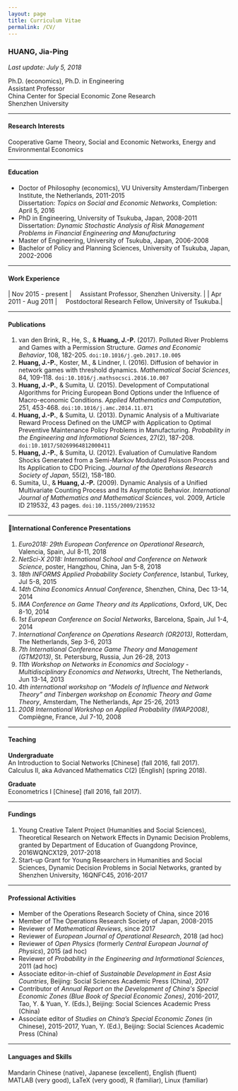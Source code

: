 ```yaml
---
layout: page
title: Curriculum Vitae
permalink: /CV/
---
```


### HUANG, Jia-Ping

*Last update: July 5, 2018*   

Ph.D. (economics), Ph.D. in Engineering  
Assistant Professor  
China Center for Special Economic Zone Research  
Shenzhen University


---
#### Research Interests

Cooperative Game Theory, Social and Economic Networks, Energy and Environmental Economics

---
#### Education

* Doctor of Philosophy (economics), VU University Amsterdam/Tinbergen Institute, the Netherlands, 2011-2015  
  Dissertation: *Topics on Social and Economic Networks*, Completion: April 5, 2016
* PhD in Engineering, University of Tsukuba, Japan, 2008-2011  
  Dissertation: *Dynamic Stochastic Analysis of Risk Management Problems in Financial Engineering and Manufacturing*
* Master of Engineering, University of Tsukuba, Japan, 2006-2008
* Bachelor of Policy and Planning Sciences, University of Tsukuba, Japan, 2002-2006


---
#### Work Experience

| Nov 2015 - present  | &nbsp; &nbsp; Assistant Professor, Shenzhen University. |
| Apr 2011 - Aug 2011 | &nbsp; &nbsp; Postdoctoral Research Fellow, University of Tsukuba.|  


---
#### Publications

1. van den Brink, R., He, S., & **Huang, J.-P.** (2017). Polluted River Problems and Games with a Permission Structure. *Games and Economic Behavior*, 108, 182-205. `doi:10.1016/j.geb.2017.10.005`
2. **Huang, J.-P.**, Koster, M., & Lindner, I. (2016). Diffusion of behavior in network games with threshold dynamics. *Mathematical Social Sciences*, 84, 109-118. `doi:10.1016/j.mathsocsci.2016.10.007`
3. **Huang, J.-P.**, & Sumita, U. (2015). Development of Computational Algorithms for Pricing European Bond Options under the Influence of Macro-economic Conditions. *Applied Mathematics and Computation*, 251, 453-468. `doi:10.1016/j.amc.2014.11.071`
4. **Huang, J.-P.**, & Sumita, U. (2013). Dynamic Analysis of a Multivariate Reward Process Defined on the UMCP with Application to Optimal Preventive Maintenance Policy Problems in Manufacturing. *Probability in the Engineering and Informational Sciences*, 27(2), 187-208. `doi:10.1017/S0269964812000411`
5. **Huang, J.-P.**, & Sumita, U. (2012). Evaluation of Cumulative Random Shocks Generated from a Semi-Markov Modulated Poisson Process and Its Application to CDO Pricing. *Journal of the Operations Research Society of Japan*, 55(2), 158-180.
6. Sumita, U., & **Huang, J.-P.** (2009). Dynamic Analysis of a Unified Multivariate Counting Process and Its Asymptotic Behavior. *International Journal of Mathematics and Mathematical Sciences*, vol. 2009, Article ID 219532, 43 pages. `doi:10.1155/2009/219532`

---
#### International Conference Presentations

1. *Euro2018: 29th European Conference on Operational Research*, Valencia, Spain, Jul 8-11, 2018
2. *NetSci-X 2018: International School and Conference on Network Science*, poster, Hangzhou, China, Jan 5-8, 2018
3. *18th INFORMS Applied Probability Society Conference*, Istanbul, Turkey, Jul 5-8, 2015
4. *14th China Economics Annual Conference*, Shenzhen, China, Dec 13-14, 2014
5. *IMA Conference on Game Theory and its Applications*, Oxford, UK, Dec 8-10, 2014
6. *1st European Conference on Social Networks*, Barcelona, Spain, Jul 1-4, 2014
7. *International Conference on Operations Research (OR2013)*, Rotterdam, The Netherlands, Sep 3-6, 2013
8. *7th International Conference Game Theory and Management (GTM2013)*, St. Petersburg, Russia, Jun 26-28, 2013
9. *11th Workshop on Networks in Economics and Sociology - Multidisciplinary Economics and Networks*, Utrecht, The Netherlands, Jun 13-14, 2013
10. *4th international workshop on “Models of Influence and Network Theory” and Tinbergen workshop on Economic Theory and Game Theory*, Amsterdam, The Netherlands, Apr 25-26, 2013
11. *2008 International Workshop on Applied Probability (IWAP2008)*, Compiègne, France, Jul 7-10, 2008

---
#### Teaching

**Undergraduate**  
An Introduction to Social Networks [Chinese] (fall 2016, fall 2017).    
Calculus II, aka Advanced Mathematics C(2) [English] (spring 2018).

**Graduate**  
Econometrics I [Chinese] (fall 2016, fall 2017).

---
#### Fundings

1. Young Creative Talent Project (Humanities and Social Sciences), Theoretical Research on Network Effects in Dynamic Decision Problems, granted by Department of Education of Guangdong Province, 2016WQNCX129, 2017-2018
2. Start-up Grant for Young Researchers in Humanities and Social Sciences, Dynamic Decision Problems in Social Networks, granted by Shenzhen University, 16QNFC45, 2016-2017

---
#### Professional Activities

* Member of the Operations Research Society of China, since 2016
* Member of The Operations Research Society of Japan, 2008-2015
* Reviewer of *Mathematical Reviews*, since 2017
* Reviewer of *European Journal of Operational Research*, 2018 (ad hoc)
* Reviewer of *Open Physics* (formerly *Central European Journal of Physics*), 2015 (ad hoc)
* Reviewer of *Probability in the Engineering and Informational Sciences*, 2011 (ad hoc)
* Associate editor-in-chief of *Sustainable Development in East Asia Countries*, Beijing: Social Sciences Academic Press (China), 2017
* Contributor of *Annual Report on the Development of China's Special Economic Zones (Blue Book of Special Economic Zones)*, 2016-2017, Tao, Y. & Yuan, Y. (Eds.), Beijing: Social Sciences Academic Press (China)
* Associate editor of *Studies on China’s Special Economic Zones* (in Chinese), 2015-2017, Yuan, Y. (Ed.), Beijing: Social Sciences Academic Press (China)


---
#### Languages and Skills

Mandarin Chinese (native), Japanese (excellent), English (fluent)  
MATLAB (very good), LaTeX (very good), R (familiar), Linux (familiar)

